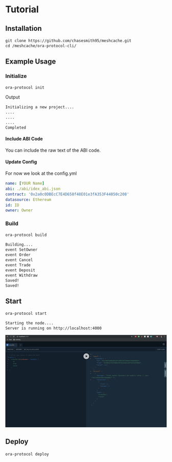 

# Tutorial

## Installation

```
git clone https://github.com/chasesmith95/meshcache.git
cd /meshcache/ora-protocol-cli/
```

## Example Usage

### Initialize
```
ora-protocol init
```

Output 

```
Initializing a new project.... 
.... 
.... 
.... 
Completed
```


#### Include ABI Code
You can include the raw text of the ABI code.


#### Update Config

For now we look at the config.yml



```yaml
name: [YOUR Name]
abi: ./abi/idex_abi.json
contract: '0x2a0c0DBEcC7E4D658f48E01e3fA353F44050c208'
datasource: Ethereum
id: ID
owner: Owner
```

### Build
```
ora-protocol build
```

```
Building.... 
event SetOwner
event Order
event Cancel
event Trade
event Deposit
event Withdraw
Saved!
Saved!
```


## Start
```
ora-protocol start
```

```
Starting the node.... 
Server is running on http://localhost:4000
```



![](explorer.png)



## Deploy
```
ora-protocol deploy
```
